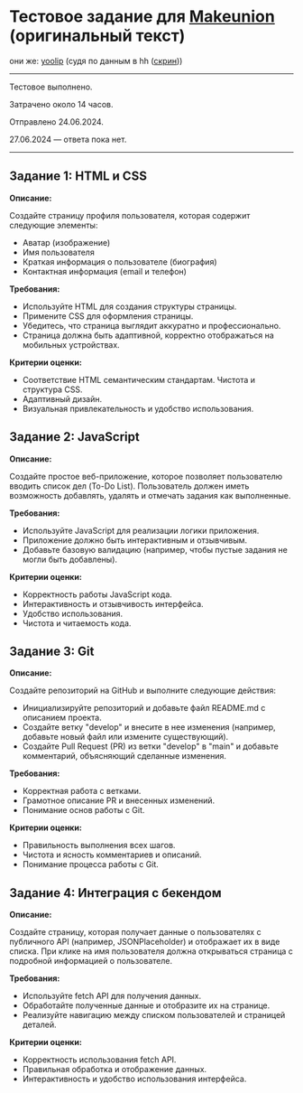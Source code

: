 # Тестовое задание для [Makeunion](https://makeunion.ru) (оригинальный текст)

они же: [yoolip](https://yoolip.ru/) (судя по данным в hh ([скрин](https://github.com/Nigilen/makeunion-tt/assets/38656496/5b48465c-d16d-4792-bdfa-6c3d4303fca8)))

---

Тестовое выполнено.

Затрачено около 14 часов.

Отправлено 24.06.2024.

27.06.2024 — ответа пока нет.

---

## Задание 1: HTML и CSS

**Описание:**

Создайте страницу профиля пользователя, которая содержит следующие элементы:
- Аватар (изображение)
- Имя пользователя
- Краткая информация о пользователе (биография)
- Контактная информация (email и телефон)

**Требования:**

- Используйте HTML для создания структуры страницы.
- Примените CSS для оформления страницы.
- Убедитесь, что страница выглядит аккуратно и профессионально.
- Страница должна быть адаптивной, корректно отображаться на мобильных устройствах.

**Критерии оценки:**
   
- Соответствие HTML семантическим стандартам.
 Чистота и структура CSS.
- Адаптивный дизайн.
- Визуальная привлекательность и удобство использования.
  
## Задание 2: JavaScript

**Описание:**
 
Создайте простое веб-приложение, которое позволяет пользователю вводить список дел (To-Do List). Пользователь должен иметь возможность добавлять, удалять и отмечать задания как выполненные.

**Требования:**
 
- Используйте JavaScript для реализации логики приложения.
- Приложение должно быть интерактивным и отзывчивым.
- Добавьте базовую валидацию (например, чтобы пустые задания не могли быть добавлены).
   
**Критерии оценки:**
- Корректность работы JavaScript кода.
- Интерактивность и отзывчивость интерфейса.
- Удобство использования.
- Чистота и читаемость кода.

## Задание 3: Git

**Описание:**
 
Создайте репозиторий на GitHub и выполните следующие действия:
- Инициализируйте репозиторий и добавьте файл README.md с описанием проекта.
- Создайте ветку "develop" и внесите в нее изменения (например, добавьте новый файл или измените существующий).
- Создайте Pull Request (PR) из ветки "develop" в "main" и добавьте комментарий, объясняющий сделанные изменения.

**Требования:**
   
- Корректная работа с ветками.
- Грамотное описание PR и внесенных изменений.
- Понимание основ работы с Git.

**Критерии оценки:**
   
- Правильность выполнения всех шагов.
- Чистота и ясность комментариев и описаний.
- Понимание процесса работы с Git.

## Задание 4: Интеграция с бекендом

**Описание:**
 
Создайте страницу, которая получает данные о пользователях с публичного API (например, JSONPlaceholder) и отображает их в виде списка. При клике на имя пользователя должна открываться страница с подробной информацией о пользователе.

**Требования:**

- Используйте fetch API для получения данных.
- Обработайте полученные данные и отобразите их на странице.
- Реализуйте навигацию между списком пользователей и страницей деталей.

**Критерии оценки:**
 
- Корректность использования fetch API.
- Правильная обработка и отображение данных.
- Интерактивность и удобство использования интерфейса.
